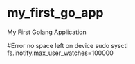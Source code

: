 # my_first_go_app
My First Golang Application

#Error no space left on device
sudo sysctl fs.inotify.max_user_watches=100000
